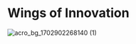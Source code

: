 # Wings of Innovation
![acro_bg_1702902268140 (1)](https://github.com/AcroWings/.github/assets/69034411/9633e0d2-baea-4d26-ab73-9ea658e537dd)

